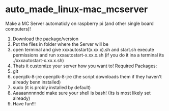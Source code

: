 # auto_made_linux-mac_mcserver
Make a MC Server automaticly on raspberry pi (and other single board computers)!
1. Download the package/version
2. Put the files in folder where the Server will be
3. open terminal and give xxxautostart(x.xx.x).sh and start.sh execute permissions and run xxxautostart-x.xx.x.sh (if you do it ina a terminal its ./xxxautostart-x.xx.x.sh)
4. Thats it customize your server how you want to!
Required Packages:
1. git
2. openjdk-8-jre openjdk-8-jre (the script downloads them if they haven't already benn installed)
3. sudo (it is probly installed by default)
4. Aaaaannnnndd make sure your shell is bash! (Its is most likely set already)
5. Have fun!!!
